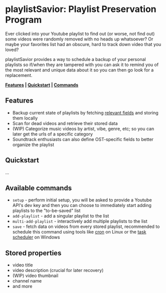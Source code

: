 # playlistSavior: Playlist Preservation Program
Ever clicked into your Youtube playlist to find out (or worse, not find out) some videos were randomly removed with no heads up whatsoever? Or maybe your favorites list had an obscure, hard to track down video that you loved?

playlistSavior provides a way to schedule a backup of your personal playlists so if/when they are tampered with you can ask it to remind you of the most relevant and unique data about it so you can then go look for a replacement.

**[Features](#features) | [Quickstart](#quickstart) | [Commands](#available-commands)**

## Features
- Backup current state of playlists by fetching [relevant fields](#stored-properties) and storing them locally
- Scan for dead videos and retrieve their stored data
- (WIP) Categorize music videos by artist, vibe, genre, etc; so you can later get the urls of a specific category
- Soundtrack enthusiasts can also define OST-specific fields to better organize the playlist

## Quickstart
...

## Available commands
- `setup` - perform initial setup, you will be asked to provide a Youtube API's dev key and then you can choose to immediately start adding playlists to the "to-be-saved" list
- `add-playlist` - add a singular playlist to the list
- `multi-add-playlist` - interactively add multiple playlists to the list
- `save` - fetch data on videos from every stored playlist, recommended to schedule this command using tools like [cron](https://man7.org/linux/man-pages/man5/crontab.5.html) on Linux or the [task scheduler](https://www.windowscentral.com/how-create-automated-task-using-task-scheduler-windows-10) on Windows

## Stored properties
- video title
- video description (crucial for later recovery)
- (WIP) video thumbnail
- channel name
- and more
